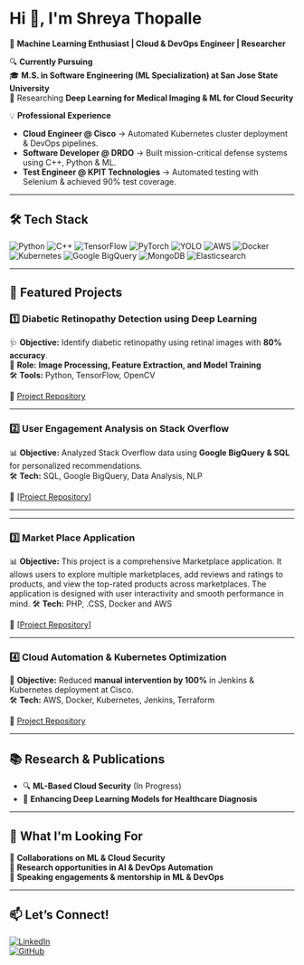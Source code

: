 # Hi 👋, I'm Shreya Thopalle  

🚀 **Machine Learning Enthusiast | Cloud & DevOps Engineer | Researcher**  

🔍 **Currently Pursuing**  
🎓 **M.S. in Software Engineering (ML Specialization) at San Jose State University**  
📌 Researching **Deep Learning for Medical Imaging & ML for Cloud Security**  

💡 **Professional Experience**  
- **Cloud Engineer @ Cisco** → Automated Kubernetes cluster deployment & DevOps pipelines.  
- **Software Developer @ DRDO** → Built mission-critical defense systems using C++, Python & ML.  
- **Test Engineer @ KPIT Technologies** → Automated testing with Selenium & achieved 90% test coverage.  


---

## 🛠 **Tech Stack**
![Python](https://img.shields.io/badge/Python-3776AB?style=for-the-badge&logo=python&logoColor=white)
![C++](https://img.shields.io/badge/C++-00599C?style=for-the-badge&logo=c%2B%2B&logoColor=white)
![TensorFlow](https://img.shields.io/badge/TensorFlow-FF6F00?style=for-the-badge&logo=tensorflow&logoColor=white)
![PyTorch](https://img.shields.io/badge/PyTorch-EE4C2C?style=for-the-badge&logo=pytorch&logoColor=white)
![YOLO](https://img.shields.io/badge/YOLO-00FFFF?style=for-the-badge&logo=YOLO&logoColor=black)
![AWS](https://img.shields.io/badge/AWS-232F3E?style=for-the-badge&logo=amazon-aws&logoColor=white)
![Docker](https://img.shields.io/badge/Docker-2496ED?style=for-the-badge&logo=docker&logoColor=white)
![Kubernetes](https://img.shields.io/badge/Kubernetes-326CE5?style=for-the-badge&logo=kubernetes&logoColor=white)
![Google BigQuery](https://img.shields.io/badge/Google_BigQuery-4285F4?style=for-the-badge&logo=googlecloud&logoColor=white)
![MongoDB](https://img.shields.io/badge/MongoDB-47A248?style=for-the-badge&logo=mongodb&logoColor=white)
![Elasticsearch](https://img.shields.io/badge/Elasticsearch-005571?style=for-the-badge&logo=elasticsearch&logoColor=white)

---

## 📌 **Featured Projects**
### **1️⃣ Diabetic Retinopathy Detection using Deep Learning**  
🩺 **Objective:** Identify diabetic retinopathy using retinal images with **80% accuracy**.  
📌 **Role:** **Image Processing, Feature Extraction, and Model Training**  
🛠 **Tools:** Python, TensorFlow, OpenCV  

🔗 [Project Repository](#)

---

### **2️⃣ User Engagement Analysis on Stack Overflow**  
📊 **Objective:** Analyzed Stack Overflow data using **Google BigQuery & SQL** for personalized recommendations.  
🛠 **Tech:** SQL, Google BigQuery, Data Analysis, NLP  

🔗 [[Project Repository](https://github.com/shreyapbk0622/StackOverflow.git)]

---

---

### **3️⃣ Market Place Application**  
📊 **Objective:** This project is a comprehensive Marketplace application. It allows users to explore multiple marketplaces, add reviews and ratings to products, and view the top-rated products across marketplaces. The application is designed with user interactivity and smooth performance in mind.
🛠 **Tech:** PHP, .CSS, Docker and AWS  

🔗 [[Project Repository](https://github.com/shreyapbk0622/MarketPlace_CoolDevs)]

---

### **4️⃣ Cloud Automation & Kubernetes Optimization**  
🚀 **Objective:** Reduced **manual intervention by 100%** in Jenkins & Kubernetes deployment at Cisco.  
🛠 **Tech:** AWS, Docker, Kubernetes, Jenkins, Terraform  

🔗 [Project Repository](#)

---

## 📚 **Research & Publications**
- 🔍 **ML-Based Cloud Security** (In Progress)  
- 📖 **Enhancing Deep Learning Models for Healthcare Diagnosis**  

---

## 🎯 **What I'm Looking For**
👥 **Collaborations on ML & Cloud Security**  
🔎 **Research opportunities in AI & DevOps Automation**  
📢 **Speaking engagements & mentorship in ML & DevOps**  

---

## 📫 **Let’s Connect!**
[![LinkedIn](https://img.shields.io/badge/LinkedIn-0077B5?style=for-the-badge&logo=linkedin&logoColor=white)](https://linkedin.com/in/krishna-shreya-b9a4ba273)  
[![GitHub](https://img.shields.io/badge/GitHub-181717?style=for-the-badge&logo=github&logoColor=white)](https://github.com/shreyapbk0622)  
